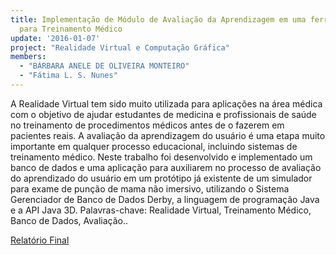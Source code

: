 ```yaml
---
title: Implementação de Módulo de Avaliação da Aprendizagem em uma ferramenta Virtual
  para Treinamento Médico
update: '2016-01-07'
project: "Realidade Virtual e Computação Gráfica"
members:
  - "BÁRBARA ANELE DE OLIVEIRA MONTEIRO"
  - "Fátima L. S. Nunes"
---
```

A Realidade Virtual tem sido muito utilizada para aplicações na área médica com o objetivo de ajudar estudantes de medicina e profissionais de saúde no treinamento de procedimentos médicos antes de o fazerem em pacientes reais. A avaliação da aprendizagem do usuário é uma etapa muito importante em qualquer processo educacional, incluindo sistemas de treinamento médico. Neste trabalho foi desenvolvido e implementado um banco de dados e uma aplicação para auxiliarem no processo de avaliação do aprendizado do usuário em um protótipo já existente de um simulador para exame de punção de mama não imersivo, utilizando o Sistema Gerenciador de Banco de Dados Derby, a linguagem de programação Java e a API Java 3D. Palavras-chave: Realidade Virtual, Treinamento Médico, Banco de Dados, Avaliação..


<a href="{{ 'files/researches/07_12_Mono_Final_Barbara.pdf' | absolute_url }}" class="btn btn-outline-primary">Relatório Final</a>
